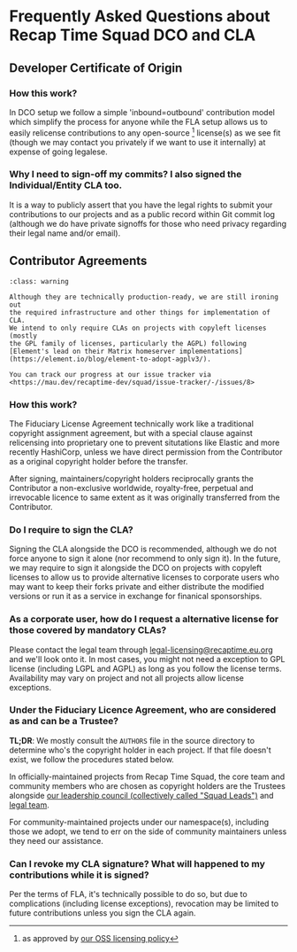 # Frequently Asked Questions about Recap Time Squad DCO and CLA

## Developer Certificate of Origin

### How this work?

In DCO setup we follow a simple 'inbound=outbound' contribution model which simplify the process for anyone
while the FLA setup allows us to easily relicense contributions to any open-source [^1] license(s) as we see fit (though we may contact you privately if we want to use it internally)
at expense of going legalese.

[^1]: as approved by [our OSS licensing policy](../opensource/licensing-policy.md)

### Why I need to sign-off my commits? I also signed the Individual/Entity CLA too.

It is a way to publicly assert that you have the legal rights to submit your contributions
to our projects and as a public record within Git commit log (although we do have private
signoffs for those who need privacy regarding their legal name and/or email).

## Contributor Agreements

```{admonition} RecapTime.dev CLAs are currently experimental, pending implementation details
:class: warning

Although they are technically production-ready, we are still ironing out
the required infrastructure and other things for implementation of CLA.
We intend to only require CLAs on projects with copyleft licenses (mostly
the GPL family of licenses, particularly the AGPL) following
[Element's lead on their Matrix homeserver implementations](https://element.io/blog/element-to-adopt-agplv3/).

You can track our progress at our issue tracker via
<https://mau.dev/recaptime-dev/squad/issue-tracker/-/issues/8>
```

### How this work?

The Fiduciary License Agreement technically work like a traditional copyright assignment agreement, but with a special clause against
relicensing into proprietary one to prevent situtations like Elastic and more recently HashiCorp, unless we have direct permission from the Contributor as a original copyright holder before the transfer.

After signing, maintainers/copyright holders reciprocally grants the Contributor a non-exclusive worldwide, royalty-free, perpetual and irrevocable licence to same extent as it was originally transferred from the Contributor.

### Do I require to sign the CLA?

Signing the CLA alongside the DCO is recommended, although we do not force anyone to sign it alone (nor recommend
to only sign it). In the future, we may require to sign it alongside the DCO on projects with copyleft licenses
to allow us to provide alternative licenses to corporate users who may want to keep their forks private
and either distribute the modified versions or run it as a service in exchange for finanical sponsorships.

### As a corporate user, how do I request a alternative license for those covered by mandatory CLAs?

Please contact the legal team through <legal-licensing@recaptime.eu.org> and we'll look onto it. In most cases,
you might not need a exception to GPL license (including LGPL and AGPL) as long as you follow the license terms.
Availability may vary on project and not all projects allow license exceptions.

### Under the Fiduciary Licence Agreement, who are considered as and can be a Trustee?

**TL;DR**: We mostly consult the `AUTHORS` file in the source directory to determine who's the copyright holder in each project. If that file doesn't exist, we follow the procedures stated below.

In officially-maintained projects from Recap Time Squad, the core team and community members who are chosen as copyright holders are the Trustees
alongside [our leadership council (collectively called "Squad Leads")][squad-leads] and [legal team][legal].

[squad-leads]: https://recaptime.eu.org/governance/teams/squad-leads
[legal]: https://recaptime.eu.org/governance/teams/legal

For community-maintained projects under our namespace(s), including those we adopt, we tend to err on the side of community maintainers unless they need our assistance.

### Can I revoke my CLA signature? What will happened to my contributions while it is signed?

Per the terms of FLA, it's technically possible to do so, but due to complications (including license
exceptions), revocation may be limited to future contributions unless you sign the CLA again.
